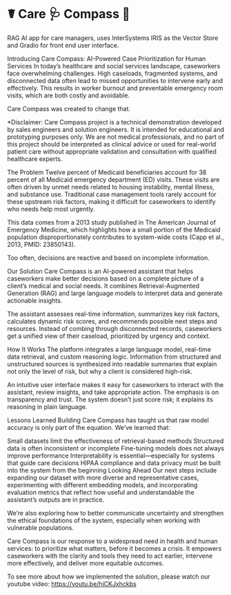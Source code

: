 # ☤ Care 🩺 Compass 🧭
RAG AI app for care managers, uses InterSystems IRIS as the Vector Store and 
Gradio for front end user interface.

Introducing Care Compass: AI-Powered Case Prioritization for Human Services
In today’s healthcare and social services landscape, caseworkers face overwhelming challenges. High caseloads, fragmented systems, and disconnected data often lead to missed opportunities to intervene early and effectively. This results in worker burnout and preventable emergency room visits, which are both costly and avoidable.

Care Compass was created to change that.

*Disclaimer: Care Compass project is a technical demonstration developed by sales engineers and solution engineers. It is intended for educational and prototyping purposes only. We are not medical professionals, and no part of this project should be interpreted as clinical advice or used for real-world patient care without appropriate validation and consultation with qualified healthcare experts.

The Problem
Twelve percent of Medicaid beneficiaries account for 38 percent of all Medicaid emergency department (ED) visits. These visits are often driven by unmet needs related to housing instability, mental illness, and substance use. Traditional case management tools rarely account for these upstream risk factors, making it difficult for caseworkers to identify who needs help most urgently.

This data comes from a 2013 study published in The American Journal of Emergency Medicine, which highlights how a small portion of the Medicaid population disproportionately contributes to system-wide costs
(Capp et al., 2013, PMID: 23850143).

Too often, decisions are reactive and based on incomplete information.

Our Solution
Care Compass is an AI-powered assistant that helps caseworkers make better decisions based on a complete picture of a client’s medical and social needs. It combines Retrieval-Augmented Generation (RAG) and large language models to interpret data and generate actionable insights.

The assistant assesses real-time information, summarizes key risk factors, calculates dynamic risk scores, and recommends possible next steps and resources. Instead of combing through disconnected records, caseworkers get a unified view of their caseload, prioritized by urgency and context.

How It Works
The platform integrates a large language model, real-time data retrieval, and custom reasoning logic. Information from structured and unstructured sources is synthesized into readable summaries that explain not only the level of risk, but why a client is considered high-risk.

An intuitive user interface makes it easy for caseworkers to interact with the assistant, review insights, and take appropriate action. The emphasis is on transparency and trust. The system doesn’t just score risk; it explains its reasoning in plain language.

Lessons Learned
Building Care Compass has taught us that raw model accuracy is only part of the equation. We’ve learned that:

Small datasets limit the effectiveness of retrieval-based methods
Structured data is often inconsistent or incomplete
Fine-tuning models does not always improve performance
Interpretability is essential—especially for systems that guide care decisions
HIPAA compliance and data privacy must be built into the system from the beginning
Looking Ahead
Our next steps include expanding our dataset with more diverse and representative cases, experimenting with different embedding models, and incorporating evaluation metrics that reflect how useful and understandable the assistant’s outputs are in practice.

We’re also exploring how to better communicate uncertainty and strengthen the ethical foundations of the system, especially when working with vulnerable populations.

Care Compass is our response to a widespread need in health and human services: to prioritize what matters, before it becomes a crisis. It empowers caseworkers with the clarity and tools they need to act earlier, intervene more effectively, and deliver more equitable outcomes.

To see more about how we implemented the solution, please watch our youtube video:
https://youtu.be/hjCKJxhckbs

